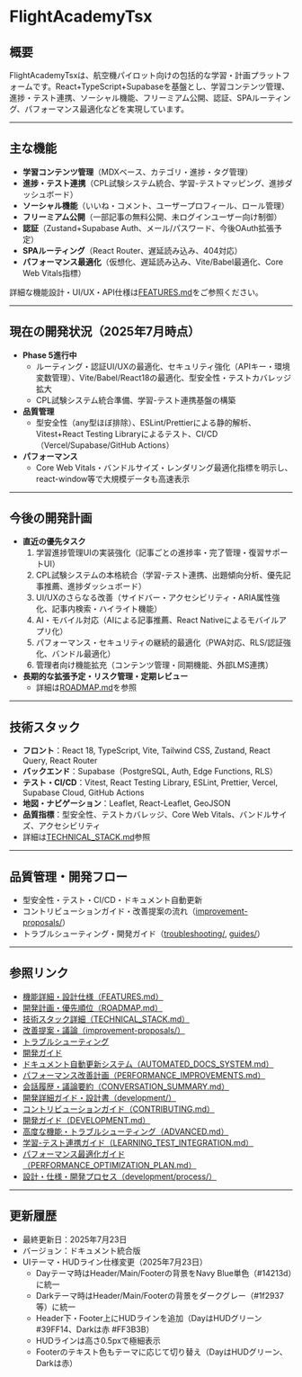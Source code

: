 # FlightAcademyTsx

## 概要
FlightAcademyTsxは、航空機パイロット向けの包括的な学習・計画プラットフォームです。React+TypeScript+Supabaseを基盤とし、学習コンテンツ管理、進捗・テスト連携、ソーシャル機能、フリーミアム公開、認証、SPAルーティング、パフォーマンス最適化などを実現しています。

---

## 主な機能
- **学習コンテンツ管理**（MDXベース、カテゴリ・進捗・タグ管理）
- **進捗・テスト連携**（CPL試験システム統合、学習-テストマッピング、進捗ダッシュボード）
- **ソーシャル機能**（いいね・コメント、ユーザープロフィール、ロール管理）
- **フリーミアム公開**（一部記事の無料公開、未ログインユーザー向け制御）
- **認証**（Zustand+Supabase Auth、メール/パスワード、今後OAuth拡張予定）
- **SPAルーティング**（React Router、遅延読み込み、404対応）
- **パフォーマンス最適化**（仮想化、遅延読み込み、Vite/Babel最適化、Core Web Vitals指標）

詳細な機能設計・UI/UX・API仕様は[FEATURES.md](./FEATURES.md)をご参照ください。

---

## 現在の開発状況（2025年7月時点）
- **Phase 5進行中**
  - ルーティング・認証UI/UXの最適化、セキュリティ強化（APIキー・環境変数管理）、Vite/Babel/React18の最適化、型安全性・テストカバレッジ拡大
  - CPL試験システム統合準備、学習-テスト連携基盤の構築
- **品質管理**
  - 型安全性（any型ほぼ排除）、ESLint/Prettierによる静的解析、Vitest+React Testing Libraryによるテスト、CI/CD（Vercel/Supabase/GitHub Actions）
- **パフォーマンス**
  - Core Web Vitals・バンドルサイズ・レンダリング最適化指標を明示し、react-window等で大規模データも高速表示

---

## 今後の開発計画
- **直近の優先タスク**
  1. 学習進捗管理UIの実装強化（記事ごとの進捗率・完了管理・復習サポートUI）
  2. CPL試験システムの本格統合（学習-テスト連携、出題傾向分析、優先記事推薦、進捗ダッシュボード）
  3. UI/UXのさらなる改善（サイドバー・アクセシビリティ・ARIA属性強化、記事内検索・ハイライト機能）
  4. AI・モバイル対応（AIによる記事推薦、React Nativeによるモバイルアプリ化）
  5. パフォーマンス・セキュリティの継続的最適化（PWA対応、RLS/認証強化、バンドル最適化）
  6. 管理者向け機能拡充（コンテンツ管理・同期機能、外部LMS連携）
- **長期的な拡張予定・リスク管理・定期レビュー**
  - 詳細は[ROADMAP.md](./ROADMAP.md)を参照

---

## 技術スタック
- **フロント**：React 18, TypeScript, Vite, Tailwind CSS, Zustand, React Query, React Router
- **バックエンド**：Supabase（PostgreSQL, Auth, Edge Functions, RLS）
- **テスト・CI/CD**：Vitest, React Testing Library, ESLint, Prettier, Vercel, Supabase Cloud, GitHub Actions
- **地図・ナビゲーション**：Leaflet, React-Leaflet, GeoJSON
- **品質指標**：型安全性、テストカバレッジ、Core Web Vitals、バンドルサイズ、アクセシビリティ
- 詳細は[TECHNICAL_STACK.md](./TECHNICAL_STACK.md)参照

---

## 品質管理・開発フロー
- 型安全性・テスト・CI/CD・ドキュメント自動更新
- コントリビューションガイド・改善提案の流れ（[improvement-proposals/](./improvement-proposals/)）
- トラブルシューティング・開発ガイド（[troubleshooting/](./troubleshooting/), [guides/](./guides/)）

---

## 参照リンク
- [機能詳細・設計仕様（FEATURES.md）](./FEATURES.md)
- [開発計画・優先順位（ROADMAP.md）](./ROADMAP.md)
- [技術スタック詳細（TECHNICAL_STACK.md）](./TECHNICAL_STACK.md)
- [改善提案・議論（improvement-proposals/）](./improvement-proposals/)
- [トラブルシューティング](./troubleshooting/)
- [開発ガイド](./guides/)
- [ドキュメント自動更新システム（AUTOMATED_DOCS_SYSTEM.md）](./AUTOMATED_DOCS_SYSTEM.md)
- [パフォーマンス改善計画（PERFORMANCE_IMPROVEMENTS.md）](./PERFORMANCE_IMPROVEMENTS.md)
- [会話履歴・議論要約（CONVERSATION_SUMMARY.md）](./CONVERSATION_SUMMARY.md)
- [開発詳細ガイド・設計書（development/）](./development/)
- [コントリビューションガイド（CONTRIBUTING.md）](./development/CONTRIBUTING.md)
- [開発ガイド（DEVELOPMENT.md）](./development/DEVELOPMENT.md)
- [高度な機能・トラブルシューティング（ADVANCED.md）](./development/ADVANCED.md)
- [学習-テスト連携ガイド（LEARNING_TEST_INTEGRATION.md）](./development/LEARNING_TEST_INTEGRATION.md)
- [パフォーマンス最適化ガイド（PERFORMANCE_OPTIMIZATION_PLAN.md）](./development/PERFORMANCE_OPTIMIZATION_PLAN.md)
- [設計・仕様・開発プロセス（development/process/）](./development/process/)

---

## 更新履歴
- 最終更新日：2025年7月23日
- バージョン：ドキュメント統合版
- UIテーマ・HUDライン仕様変更（2025年7月23日）
  - Dayテーマ時はHeader/Main/Footerの背景をNavy Blue単色（#14213d）に統一
  - Darkテーマ時はHeader/Main/Footerの背景をダークグレー（#1f2937等）に統一
  - Header下・Footer上にHUDラインを追加（DayはHUDグリーン #39FF14、Darkは赤 #FF3B3B）
  - HUDラインは高さ0.5pxで極細表示
  - Footerのテキスト色もテーマに応じて切り替え（DayはHUDグリーン、Darkは赤）
